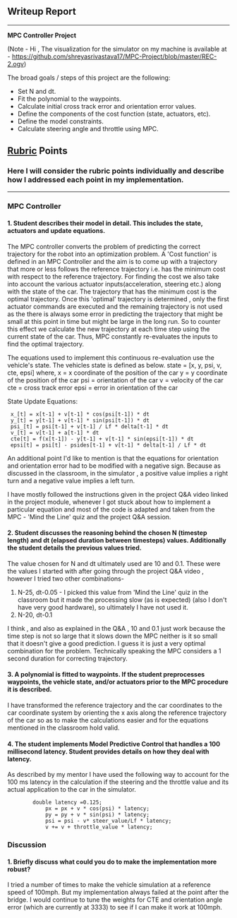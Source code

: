 ﻿## Writeup Report

---

**MPC Controller Project**

(Note - Hi , The visualization for the simulator on my machine is available at - https://github.com/shreyasrivastava17/MPC-Project/blob/master/REC-2.ogv)

The broad goals / steps of this project are the following:

* Set N and dt.
* Fit the polynomial to the waypoints.
* Calculate initial cross track error and orientation error values.
* Define the components of the cost function (state, actuators, etc).
* Define the model constraints.
* Calculate steering angle and throttle using MPC.


## [Rubric](https://review.udacity.com/#!/rubrics/896/view) Points
### Here I will consider the rubric points individually and describe how I addressed each point in my implementation.  

---
### MPC Controller

#### 1. Student describes their model in detail. This includes the state, actuators and update equations.

The MPC controller converts the problem of predicting the correct trajectory for the robot into an optimization problem. A 'Cost function' is defined in an MPC Controller and the aim is to come up with a trajectory that more or less follows the reference trajectory i.e. has the minimum cost with respect to the reference trajectory. For finding the cost we also take into account the various actuator inputs(acceleration, steering etc.) along with the state of the car. The trajectory that has the minimum cost is the optimal trajectory. Once this 'optimal' trajectory is determined , only the first actuator commands are executed and the remaining trajectory is not used as the there is always some error in predicting the trajectory that might be small at this point in time but might be large in the long run. So to counter this effect we calculate the new trajectory at each time step using the current state of the car. Thus, MPC constantly re-evaluates the inputs to find the optimal trajectory.

The equations used to implement this continuous re-evaluation use the vehicle's state. The vehicles state is defined as below.
state = [x, y, psi, v, cte, epsi]
where, 
x = x coordinate of the position of the car
y = y coordinate of the position of the car
psi = orientation of the car
v = velocity of the car
cte = cross track error
epsi = error in orientation of the car

State Update Equations:
```
 x_[t] = x[t-1] + v[t-1] * cos(psi[t-1]) * dt
 y_[t] = y[t-1] + v[t-1] * sin(psi[t-1]) * dt
 psi_[t] = psi[t-1] + v[t-1] / Lf * delta[t-1] * dt
 v_[t] = v[t-1] + a[t-1] * dt
 cte[t] = f(x[t-1]) - y[t-1] + v[t-1] * sin(epsi[t-1]) * dt
 epsi[t] = psi[t] - psides[t-1] + v[t-1] * delta[t-1] / Lf * dt
``` 

An additional point I'd like to mention is that the equations for orientation and orientation error had to be modified with a negative sign. Because as discussed in the classroom, in the simulator , a positive value implies a right turn and a negative value implies a left turn.

I have mostly followed the instructions given in the project Q&A video linked in the project module, whenever I got stuck about how to implement a particular equation and most of the code is adapted and taken from the MPC - 'Mind the Line' quiz and the project Q&A session.

#### 2. Student discusses the reasoning behind the chosen N (timestep length) and dt (elapsed duration between timesteps) values. Additionally the student details the previous values tried.

The value chosen for N and dt ultimately used are 10 and 0.1. These were the values I started with after going through the project Q&A video , however I tried two other combinations-
1. N-25, dt-0.05 - I picked this value from 'Mind the Line' quiz in the classroom but it made the processing slow (as is expected) (also I don't have very good hardware), so ultimately I have not used it.
2. N-20, dt-0.1 

I think , and also as explained in the Q&A , 10 and 0.1 just work because the time step is not so large that it slows down the MPC neither is it so small that it doesn't give a good prediction. I guess it is just a very optimal combination for the problem. Technically speaking the MPC considers a 1 second duration for correcting trajectory.

#### 3. A polynomial is fitted to waypoints. If the student preprocesses waypoints, the vehicle state, and/or actuators prior to the MPC procedure it is described.

I have transformed the reference trajectory and the car coordinates to the car coordinate system by orienting the x axis along the reference trajectory of the car so as to make the calculations easier and for the equations mentioned in the classroom hold valid.  

#### 4. The student implements Model Predictive Control that handles a 100 millisecond latency. Student provides details on how they deal with latency.

As described by my mentor I have used the following way to account for the 100 ms latency in the calculation if the steering and the throttle value and its actual application to the car in the simulator.
```
	    double latency =0.125;
            px = px + v * cos(psi) * latency;
            py = py + v * sin(psi) * latency;
            psi = psi - v* steer_value/Lf * latency;
            v += v + throttle_value * latency;
```

### Discussion

#### 1. Briefly discuss what could you do to make the implementation more robust?

I tried a number of times to make the vehicle simulation at a reference speed of 100mph. But my implementation always failed at the point after the bridge. I would continue to tune the weights for CTE and orientation angle error (which are currently at 3333) to see if I can make it work at 100mph.
